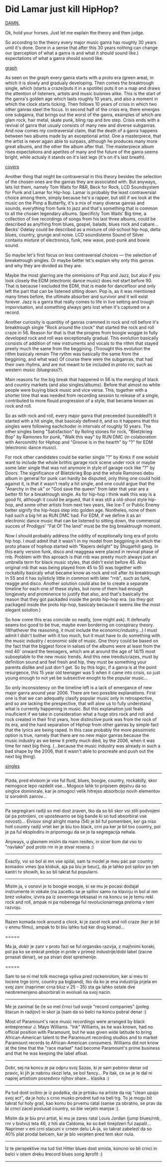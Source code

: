 
Did Lamar just kill HipHop?
===========================


[DAMN.](images/damn.jpg)


Ok, hold your horses. Just let me explain the theory and then judge.

So according to the theory every major music ganra has roughly 30 years until it's done. Done in a sense that after this 30 years nothing can change our (perception of what a ganra is and what it should sound like.) expectations of what a ganra should sound like.

[graph](images/graph.png)

As seen on the graph every ganra starts with a proto era (green area), in which it is slowly and gradualy developing. Then comes the breaktrough single, which (starts a craze/puts it in a spotlite) puts it on a map and draws the attention of listeners, artists and music buisnies alike. This is the start of the ganra's golden age which lasts roughly 10 years, and also a moment in which the clock starts ticking. Then follows 10 years of crisis in which two other ganras steel the focus. In second half of the crisis era, there emerges one subganra, that brings out the worst of the ganra, examples of which are glam rock, hair metal, skate punk, bling rap and bro step. Crisis ends with a revival of ganra that usualy consists of many new and diverse subganras. And now comes my contraversial claim, that the death of a ganra happens between two albums made by an exceptional artist. One a masterpiece, that the artist is never again able to surpass, although he produces many more great albums, and the other the album after that. The masterpiece album rises expectations and apetites of many and the future of the ganra seems bright, while actualy it stands on it's last legs (it's on it's last breath).

[covers](images/covers.png)

Another thing that might be contraversial in this theory besides the selection of the chosen ones are the ganras they are associated with. But anyways, lets list them, namely Tom Waits for R&R, Beck for Rock, LCD Soundsystem for Punk and Lamar for Hip-hop. Lamar is probably the least contraversial choice among them, simply because he's a rapper, but still if we look at the music on the Pimp a Butterfly, it's a mix of many diverse ganras and sounds, everything from funk to jazz and that's something that is common to all the chosen legendary albums. Specificly Tom Waits' Big time, a collection of live recordings of songs from his last three albums, could be described as anything from blues, gospel, balads, blues rock and cabare... Becks' Odelay could be described as a mixture of old-school hip-hop, delta blues, country, grunge and noise. LCD soundistems Sound of Silver contains mixture of electronica, funk, new wave, post-punk and bowie sound.


So maybe let's first focus on less contraversial choices — the selection of breaketrough singles. Or maybe better let's explain why only this ganras and why they are divided as they are.

Maybe the most glarring are the ommisions of Pop and Jazz, but also if you look closely the EDM (electronic dance music) does not start before 90. That is because I excluded the EDM, that is made for dancefloor and only left the part that can be listened sitting down. Pop is, as it was mentioned many times before, the ultimate absorber and survivor and it will exist forever. Jazz is a ganra that really comes to life in live setting and trough imporvisation, and something always gets lost when it's captured on a record.

Another curiosity is quantitiy of ganras crammed in rock and roll before it's breaktrough single "Rock around the clock" that started the rock and roll craze in 56. Reason for that is that the progres from boogie woggie to fully developed rock and roll was exceptionally gradual. This evolution basically consists of addition of new instruments and vocals to the rithm that stayed preety much the same from the beggining. (Troought this evolution the rithm basicaly remain  The rythm was basically the same from the beggining, and what was) Of course there were the subganras, that had their own rhytms, and are not meant to be included in proto rnr, such as western music (bluegrass?).

Main reasons for the big break that happened in 56 is the merging of black and country markets (and also singles/albums). Before that almost no white people were buying black music and vice versa. This, together with a shorter time that was needed from recording session to release of a single, contributed to more flouid progression of a style, that became known as rock and roll.

So as with rock and roll, every major ganra that preceeded (sucedded?) it started with a hit single, that basicaly defined it, and so it happens that this singles were following eachchoder in intervals of roughly 10 years. The other singles being "Satisfaction" by Roling stones for rock, "Blietzkrieg Bop" by Ramones for punk, "Walk this way" by RUN DMC (in colaboration with Aerosmith) for Hiphop and "Groove is in the hearth" by "?" for EDM (electronic dance music).

For rock other candidates could be earlier single "?" by Kinks if one woluld want to include the whole brithis garage rock scene under rock or maybe some later single that was not anymore in style of garage rock like "?" by Doors. The significance of Blietzkrieg Bop and the whole Ramones debu album in general for punk can hardly be disputed, only thing one could hold against it, is that it wasn't really a hit single, and one could argue that the "Anarchy in the uk" or "God save the queen" from later that year are a better fit for a breaktrough single. As for hip-hop i think walk this way is a good fit, although it could be argued, that it was still a old-shool style hip-hop, and some other artists from next two years, like Ice-T or Public Enemy better signify the hip-hops step into golden age. Nontheles, none of them had such a big hit as RUN DMC had.
For EDM, if we define it as an electronic dance music that can be listened to sitting down, the commercial succes of Prodigys' "Fat Of The land" must be the big breaktrough moment.


Now I should probably address the oddity of eceptionally long era of proto hip hop. I must admit that it wasn't in my model from beggining in which the proto phase of hophop started with "Rapers delight" by Shugarhill gang. In this early version funk, disco and reaggeaa were placed in revival phase of rnb. Problem with this aproach is that rnb was preety much always just an umbrella term for black music styles, that didn't exist before 45. Also original rnb that was being played from 45 to 55 was together with rockabilly basicaly what became know as rock and roll after its breaktrough in 55 and it has sylisticly little in common with later "rnb", such as funk, reagge and disco. Another solution could also be to create a separate timeline for each one of these styles, but none of them had enough longjevety and prominence to justify that also, and that's basically the reason that they got packaded inside the proto hip-hop era. (so they got packaged inside the proto hip-hop, basicaly because it seems like the most elegant solution.)


So how come this eras coincide so neatly, (one might ask). It defenatly seams too good to be true, maybe even bordering on conspiracy theory. (Whathever the reasoning, it must include the economic/industry...) I must admit I didn't bother with it too much, but it must have to do something with the music industry / economic side of music. One thory could be based on the fact that the biggest force in salses of the albums were at least from the mid 40' onward the teenagers, which are at around the age of 14/15 most subseptable to the new music trends. And this new trends/crazes, must by definition sound and feel fresh and hip, they must be something your parents dislike and just don't get. So by this logic, if a ganra is at the point resurgence, this 15 year old teenager was 5 when it came into crisis, so just young enough to not yet be subsective enoght to the popular music...


So only inconsistency on the timeline left is a lack of emergance of new major ganra around year 2006. There are two possible explanations. First one is that we can adequatly clasify popular music only in retrospective, and so are lacking the prespective, that will alow us to fully understand what is currently happening in music. But this explanation just feals insuficient if we take in consideration what a huge stirs rock and roll and rock created in their first years, how distinctive punk was from the rock of its era, and the hard separation of Hiphop from other ganras by simple fact that the lyrics are being raped. In this case probably the more pessimistic option is true, namely that there are no new major ganras because the music industry as we kenw it pretty much died, by the 2006, when it was time for next big thing. (...because the music industry was already in such a bad shape by the 2006, that it wasn't able to procreate and push out the next big thing).











[singles](images/singles.png)














-----------------

Pizda, pred elvisom je vse ful fluid, blues, boogie, country, rockabilly, skor nemogoce lepo razdelit vse...
Mogoce lahk to pripisem dejstvu da so singlce dominirale, kar je omogocl velik hitrejso absorbcijo novih elementov iz sorodnih zanrov...

---

Pa segregirani radiji so mel dost zraven, tko da so bli skor vsi stili podvojeni (al pa potrojeni, ce upostevamo se big bande ki so tud absorbiral vse novosti)...
Elvisov singl alright mama (54) je bil ful pomemben, ker ga niso hotl country radiji vrtet ker je biu too black, crni pa ker je bil too country, pol je pa ful eksplodiru in pripomogu da se je ta segregacija nehala.

Anyways, u glavnem mislm da mam resitev, in sicer bom dal vso to "navlako" pod proto rnr in je stvar resena :)

---

Exactly, vsi so bol al mn vse spilal,
sam ta model je meu pac par country komadov vmes (pa klobuk, aja pa biu je beuc), da je lahko pol spilov po teh kantri tv showih, ko so bli takrat ful popularni.

---

Mislm ja, v osnovi je to boogie woogie, ki se mu je pocasi dodajal instrumente in vokale (na zacetku se je spilov samo na klavirju in bol al mn brez vokalov, izvira pa iz severnega teksasa) in na koncu se je temu rekl rock and roll, ampak ni pa nobenega ful revolucionarnega preloma v tem razvoju.

---

Razen komada rock around a clock, ki je zacel rock and roll craze (ker je bil v enmu filmu), ampak to bi biu lahko tud ker drug komad...

=====

Ma ja, doklr je zanr v proto fazi se ful organsko razvija, z majhnimi koraki, pol pa ko se enkrat prebije in pride v primez industrije/dobi label (zacne prnasat denar), se pa stvari dost spremenijo. 

=====

Sam to se ni mel tolk mocnega vpliva pred rockenrolom, ker si meu tri locene trge (crni, country pa bigband), tko da ko je ena industrija prjela en svoj zanr (naprimer crna bluz v 25 - 35) sta ga lahko ostale dve neobremenjeno absorbirali in evolvali na svoj nacin.

---

Me je zanimal še če so mel črnci tud svoje "record companies" (poleg štacun in radijov) in skor ja (sam da so belci na koncu pobral denar :)

Most of Paramount's race music recordings were arranged by black entrepreneur J. Mayo Williams. "Ink" Williams, as he was known, had no official position with Paramount, but he was given wide latitude to bring African-American talent to the Paramount recording studios and to market Paramount records to African-American consumers. Williams did not know at the time that the "race market" had become Paramount's prime business and that he was keeping the label afloat.

---

Dobr, sej na koncu je pa odpru svoj Sazas, ki je sam pobirov denar od pravic, ki jih je nabrou skozi leta, se bol fancy... 
Pa itak, ce se je le dal ni naprej artistiom posredvov njihov share... klasika :)

---

Pa tud dost ocitno je iz podatka, da je prtisku na artiste da naj "clean upajo svoj act", da je hotu s crno musko prodret tud na beli trg. To je mogu bit takrat ful holy grail, kao komu bo prvemu ratal (sanse za obratno, se prav da bi crnci zacel poslusat country, so ble verjetn manjse :).

Mislm da je biu prvi artist, ki mu je zares ratal Louis Jordan  (jump blues/rnb, rnr v bistvu) leta 46, z hiti ala Caldonia, ko so beli tinejdzeri ful zapalil... Naprimer v eni crni stacuni v crnem delu LA-ja, so takrat zabelezl da so 40% plat prodal belcem, kar je blo verjeten pred tem skor nula.

---

Iz te perspektive ma tud tist Hitler blues dost smisla, koncno so bli crnci in belci v istem dreku 》record blues song 》profit :)

---
